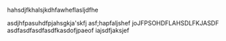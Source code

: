 hahsdjfkhalsjkdhfawheflasljdfhe

asdjhfpasuhdfpjahsgkja'skfj
asf;hapfaljshef
joJFPSOHDFLAHSDLFKJASDF
asdfasdfasdfasdfkasdofjpaeof
iajsdfjaksjef
